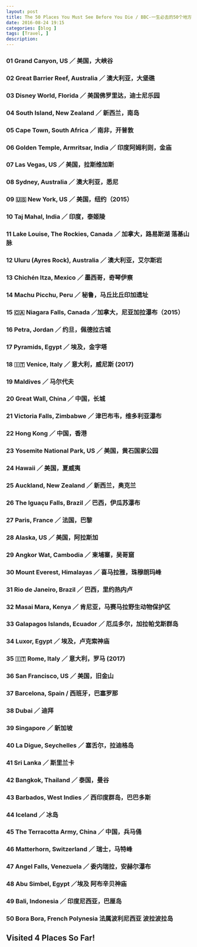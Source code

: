```yaml
---
layout: post
title: The 50 Places You Must See Before You Die / BBC-一生必去的50个地方
date: 2016-08-24 19:15
categories: [blog ]
tags: [Travel, ]
description:
---
```


### 01 Grand Canyon, US ／ 美国，大峡谷

### 02 Great Barrier Reef, Australia ／ 澳大利亚，大堡礁

### 03 Disney World, Florida ／ 美国佛罗里达，迪士尼乐园

### 04 South Island, New Zealand ／ 新西兰，南岛

### 05 Cape Town, South Africa ／ 南非，开普敦

### 06 Golden Temple, Armritsar, India ／ 印度阿姆利则，金庙

### 07 Las Vegas, US ／ 美国，拉斯维加斯

### 08 Sydney, Australia ／ 澳大利亚，悉尼

### 09 🇺🇸 New York, US ／ 美国，纽约（2015）

### 10 Taj Mahal, India ／ 印度，泰姬陵

### 11 Lake Louise, The Rockies, Canada ／ 加拿大，路易斯湖 落基山脉

### 12 Uluru (Ayres Rock), Australia ／ 澳大利亚，艾尔斯岩

### 13 Chichén Itza, Mexico ／ 墨西哥，奇琴伊察 

### 14 Machu Picchu, Peru ／ 秘鲁，马丘比丘印加遗址

### 15 🇨🇦 Niagara Falls, Canada ／加拿大，尼亚加拉瀑布（2015）

### 16 Petra, Jordan ／ 约旦，佩德拉古城

### 17 Pyramids, Egypt ／ 埃及，金字塔

### 18 🇮🇹 Venice, Italy ／ 意大利，威尼斯 (2017)

### 19 Maldives ／ 马尔代夫

### 20 Great Wall, China ／ 中国，长城

### 21 Victoria Falls, Zimbabwe ／ 津巴布韦，维多利亚瀑布

### 22 Hong Kong ／ 中国，香港

### 23 Yosemite National Park, US ／ 美国，黄石国家公园

### 24 Hawaii ／ 美国，夏威夷

### 25 Auckland, New Zealand ／ 新西兰，奥克兰

### 26 The Iguaçu Falls, Brazil ／ 巴西，伊瓜苏瀑布

### 27 Paris, France ／ 法国，巴黎

### 28 Alaska, US ／ 美国，阿拉斯加

### 29 Angkor Wat, Cambodia ／ 柬埔寨，吴哥窟

### 30 Mount Everest, Himalayas ／ 喜马拉雅，珠穆朗玛峰

### 31 Rio de Janeiro, Brazil ／ 巴西，里约热内卢

### 32 Masai Mara, Kenya ／ 肯尼亚，马赛马拉野生动物保护区

### 33 Galapagos Islands, Ecuador ／  厄瓜多尔，加拉帕戈斯群岛

### 34 Luxor, Egypt ／ 埃及，卢克索神庙

### 35 🇮🇹 Rome, Italy ／ 意大利，罗马 (2017)

### 36 San Francisco, US ／ 美国，旧金山

### 37 Barcelona, Spain / 西班牙，巴塞罗那

### 38 Dubai ／ 迪拜

### 39 Singapore ／ 新加坡

### 40 La Digue, Seychelles ／ 塞舌尔，拉迪格岛

### 41 Sri Lanka ／ 斯里兰卡

### 42 Bangkok, Thailand ／ 泰国，曼谷

### 43 Barbados, West Indies ／ 西印度群岛，巴巴多斯

### 44 Iceland ／ 冰岛

### 45 The Terracotta Army, China ／ 中国，兵马俑

### 46 Matterhorn, Switzerland ／ 瑞士，马特峰

### 47 Angel Falls, Venezuela ／ 委内瑞拉，安赫尔瀑布

### 48 Abu Simbel, Egypt ／埃及 阿布辛贝神庙

### 49 Bali, Indonesia ／ 印度尼西亚，巴厘岛

### 50 Bora Bora, French Polynesia 法属波利尼西亚 波拉波拉岛


## Visited 4 Places So Far!
